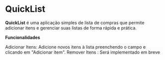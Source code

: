 
# QuickList

**QuickList** é uma aplicação simples de lista de compras que permite adicionar itens e gerenciar suas listas de forma rápida e prática.

**Funcionalidades**

Adicionar Itens: Adicione novos itens à lista preenchendo o campo e clicando em "Adicionar item".
Remover Itens : Será implementado em breve